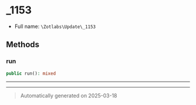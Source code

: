 
# _1153





* Full name: `\Zotlabs\Update\_1153`




## Methods


### run



```php
public run(): mixed
```












***


***
> Automatically generated on 2025-03-18

